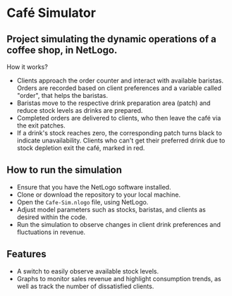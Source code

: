 # Café Simulator

## Project simulating the dynamic operations of a coffee shop, in NetLogo.
How it works?
- Clients approach the order counter and interact with available baristas. Orders are recorded based on client preferences and a variable called "order", that helps the baristas.
- Baristas move to the respective drink preparation area (patch) and reduce stock levels as drinks are prepared.
- Completed orders are delivered to clients, who then leave the café via the exit patches.
- If a drink's stock reaches zero, the corresponding patch turns black to indicate unavailability. Clients who can't get their preferred drink due to stock depletion exit the café, marked in red.

## How to run the simulation
- Ensure that you have the NetLogo software installed.
- Clone or download the repository to your local machine.
- Open the `Cafe-Sim.nlogo` file, using NetLogo.
- Adjust model parameters such as stocks, baristas, and clients as desired within the code.
- Run the simulation to observe changes in client drink preferences and fluctuations in revenue.

## Features
- A switch to easily observe available stock levels.
- Graphs to monitor sales revenue and highlight consumption trends, as well as track the number of dissatisfied clients.
